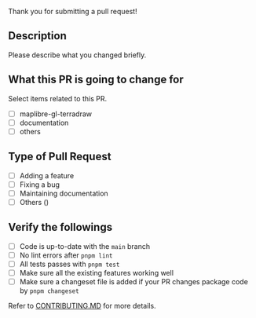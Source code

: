Thank you for submitting a pull request!

## Description

Please describe what you changed briefly.

## What this PR is going to change for

Select items related to this PR.

- [ ] maplibre-gl-terradraw
- [ ] documentation
- [ ] others

## Type of Pull Request

<!-- ignore-task-list-start -->

- [ ] Adding a feature
- [ ] Fixing a bug
- [ ] Maintaining documentation
- [ ] Others ()
<!-- ignore-task-list-end -->

## Verify the followings

<!-- ignore-task-list-start -->

- [ ] Code is up-to-date with the `main` branch
- [ ] No lint errors after `pnpm lint`
- [ ] All tests passes with `pnpm test`
- [ ] Make sure all the existing features working well
- [ ] Make sure a changeset file is added if your PR changes package code by `pnpm changeset`
<!-- ignore-task-list-end -->

Refer to [CONTRIBUTING.MD](https://github.com/watergis/maplibre-gl-terradraw/tree/main/CONTRIBUTING.md) for more details.
